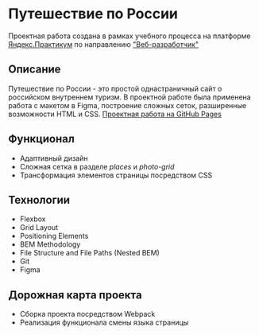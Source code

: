 # Путешествие по России
Проектная работа создана в рамках учебного процесса на платформе [Яндекс.Практикум](https://praktikum.yandex.ru/) по направлению ["Веб-разработчик"](https://praktikum.yandex.ru/web/)
## Описание
Путешествие по России - это простой однастраничный сайт о российском внутреннем туризм. В проектной работе была применена работа с макетом в Figma, построение сложных сеток, разширенные возможности HTML и CSS.
[Проектная работа на GitHub Pages](https://genevy.github.io/russian-travel/)
## Функционал
* Адаптивный дизайн
* Сложная сетка в разделе *places* и *photo-grid*
* Трансформация элементов страницы посредством CSS
## Технологии
* Flexbox
* Grid Layout
* Positioning Elements
* BEM Methodology
* File Structure and File Paths (Nested BEM)
* Git
* Figma
## Дорожная карта проекта
* Сборка проекта посредством Webpack
* Реализация функционала смены языка страницы
